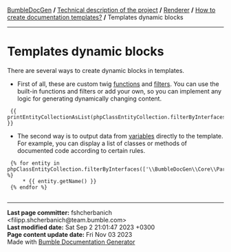 <embed> <a href="/docs/README.md">BumbleDocGen</a> <b>/</b> <a href="/docs/tech/readme.md">Technical description of the project</a> <b>/</b> <a href="/docs/tech/3.renderer/readme.md">Renderer</a> <b>/</b> <a href="/docs/tech/3.renderer/01_templates.md">How to create documentation templates?</a> <b>/</b> Templates dynamic blocks<hr> </embed>

<embed> <h1>Templates dynamic blocks</h1> </embed>

There are several ways to create dynamic blocks in templates.

* First of all, these are custom twig <a href='/docs/tech/3.renderer/05_twigCustomFunctions.md'>functions</a> and <a href='/docs/tech/3.renderer/04_twigCustomFilters.md'>filters</a>.
You can use the built-in functions and filters or add your own, so you can implement any logic for generating dynamically changing content.

```twig
 {{ printEntityCollectionAsList(phpClassEntityCollection.filterByInterfaces(['\\BumbleDocGen\\Core\\Parser\\SourceLocator\\SourceLocatorInterface']).getOnlyInstantiable()) }}
```


* The second way is to output data from <a href='/docs/tech/3.renderer/templatesVariables.md'>variables</a> directly to the template. For example, you can display a list of classes or methods of documented code according to certain rules.

```twig
 {% for entity in phpClassEntityCollection.filterByInterfaces(['\\BumbleDocGen\\Core\\Parser\\SourceLocator\\SourceLocatorInterface']).getOnlyInstantiable() %}
     * {{ entity.getName() }}
 {% endfor %}
 
```




<div id='page_committer_info'>
<hr>
<b>Last page committer:</b> fshcherbanich &lt;filipp.shcherbanich@team.bumble.com&gt;<br><b>Last modified date:</b>   Sat Sep 2 21:01:47 2023 +0300<br><b>Page content update date:</b> Fri Nov 03 2023<br>Made with <a href='https://github.com/bumble-tech/bumble-doc-gen/blob/master/docs/README.md'>Bumble Documentation Generator</a></div>